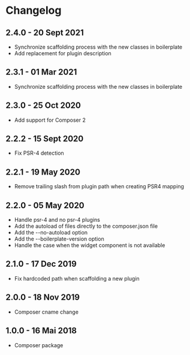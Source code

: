 # Changelog ##

## 2.4.0 - 20 Sept 2021
* Synchronize scaffolding process with the new classes in boilerplate
* Add replacement for plugin description

## 2.3.1 - 01 Mar 2021
* Synchronize scaffolding process with the new classes in boilerplate

## 2.3.0 - 25 Oct 2020
* Add support for Composer 2

## 2.2.2 - 15 Sept 2020
* Fix PSR-4 detection

## 2.2.1 - 19 May 2020
* Remove trailing slash from plugin path when creating PSR4 mapping

## 2.2.0 - 05 May 2020
* Handle psr-4 and no psr-4 plugins
* Add the autoload of files directly to the composer.json file
* Add the --no-autoload option
* Add the --boilerplate-version option
* Handle the case when the widget component is not available

## 2.1.0 - 17 Dec 2019
* Fix hardcoded path when scaffolding a new plugin

## 2.0.0 - 18 Nov 2019
* Composer cname change

## 1.0.0 - 16 Mai 2018
* Composer package